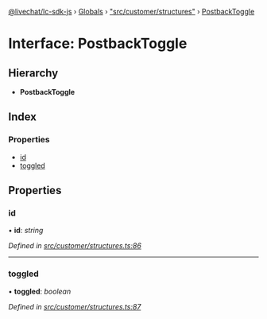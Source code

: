 [@livechat/lc-sdk-js](../README.md) › [Globals](../globals.md) › ["src/customer/structures"](../modules/_src_customer_structures_.md) › [PostbackToggle](_src_customer_structures_.postbacktoggle.md)

# Interface: PostbackToggle

## Hierarchy

* **PostbackToggle**

## Index

### Properties

* [id](_src_customer_structures_.postbacktoggle.md#id)
* [toggled](_src_customer_structures_.postbacktoggle.md#toggled)

## Properties

###  id

• **id**: *string*

*Defined in [src/customer/structures.ts:86](https://github.com/livechat/lc-sdk-js/blob/3cb601c/src/customer/structures.ts#L86)*

___

###  toggled

• **toggled**: *boolean*

*Defined in [src/customer/structures.ts:87](https://github.com/livechat/lc-sdk-js/blob/3cb601c/src/customer/structures.ts#L87)*
